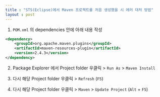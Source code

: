 ```yaml
---
title : "STS(Eclipse)에서 Maven 프로젝트를 처음 생성했을 시 에러 대처 방법"
layout : post
---
```



1. `POM.xml` 의 dependencies 안에 아래 내용 작성   


```xml
<dependency>
    <groupId>org.apache.maven.plugins</groupId>
    <artifactId>maven-resources-plugin</artifactId>
    <version>2.4.3</version>
</dependency>
```  


2. Package Explorer 에서 Project folder 우클릭 > `Run As` > `Maven Install`  


3. 다시 해당 Project folder 우클릭 > `Refresh` (`F5`)  


4. 다시 해당 Project folder 우클릭 > `Maven` > `Update Project` (`Alt` + `F5`)
